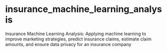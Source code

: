 # insurance_machine_learning_analysis
Insurance Machine Learning Analysis: Applying machine learning to improve marketing strategies, predict insurance claims, estimate claim amounts, and ensure data privacy for an insurance company
